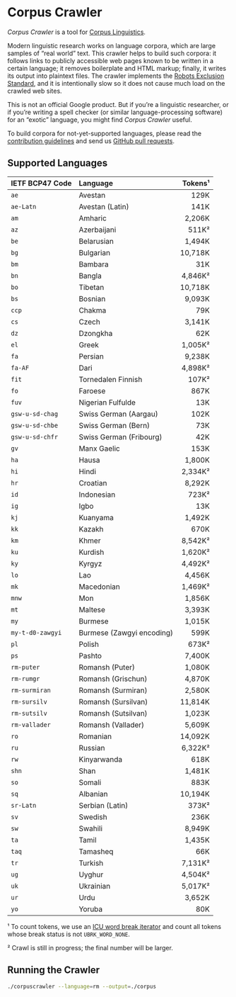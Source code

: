 # Corpus Crawler

_Corpus Crawler_ is a tool for
[Corpus Linguistics](https://en.wikipedia.org/wiki/Corpus_linguistics).

Modern linguistic research works on language corpora, which are large samples of
“real world” text.  This crawler helps to build such corpora: it follows links
to publicly accessible web pages known to be written in a certain language; it
removes boilerplate and HTML markup; finally, it writes its output into
plaintext files.  The crawler implements the
[Robots Exclusion Standard](https://en.wikipedia.org/wiki/Robots_exclusion_standard),
and it is intentionally slow so it does not cause much load on the crawled
web sites.

This is not an official Google product.  But if you’re a linguistic researcher,
or if you’re writing a spell checker (or similar language-processing software)
for an “exotic” language, you might find _Corpus Crawler_ useful.

To build corpora for not-yet-supported languages, please read the
[contribution guidelines](./CONTRIBUTING.md) and send us
[GitHub pull requests](https://help.github.com/categories/collaborating-with-issues-and-pull-requests/).



## Supported Languages

| IETF BCP47 Code     | Language                     |  Tokens¹ |
| :------------------ | :--------------------------- | -------: |
| `ae`                | Avestan                      |    129K  |
| `ae-Latn`           | Avestan (Latin)              |    141K  |
| `am`                | Amharic                      |  2,206K  |
| `az`                | Azerbaijani                  |    511K² |
| `be`                | Belarusian                   |  1,494K  |
| `bg`                | Bulgarian                    | 10,718K  |
| `bm`                | Bambara                      |     31K  |
| `bn`                | Bangla                       |  4,846K² |
| `bo`                | Tibetan                      | 10,718K  |
| `bs`                | Bosnian                      |  9,093K  |
| `ccp`               | Chakma                       |     79K  |
| `cs`                | Czech                        |  3,141K  |
| `dz`                | Dzongkha                     |     62K  |
| `el`                | Greek                        |  1,005K² |
| `fa`                | Persian                      |  9,238K  |
| `fa-AF`             | Dari                         |  4,898K² |
| `fit`               | Tornedalen Finnish           |    107K² |
| `fo`                | Faroese                      |    867K  |
| `fuv`               | Nigerian Fulfulde            |     13K  |
| `gsw-u-sd-chag`     | Swiss German (Aargau)        |    102K  |
| `gsw-u-sd-chbe`     | Swiss German (Bern)          |     73K  |
| `gsw-u-sd-chfr`     | Swiss German (Fribourg)      |     42K  |
| `gv`                | Manx Gaelic                  |    153K  |
| `ha`                | Hausa                        |  1,800K  |
| `hi`                | Hindi                        |  2,334K² |
| `hr`                | Croatian                     |  8,292K  |
| `id`                | Indonesian                   |    723K² |
| `ig`                | Igbo                         |     13K  |
| `kj`                | Kuanyama                     |  1,492K  |
| `kk`                | Kazakh                       |    670K  |
| `km`                | Khmer                        |  8,542K² |
| `ku`                | Kurdish                      |  1,620K² |
| `ky`                | Kyrgyz                       |  4,492K² |
| `lo`                | Lao                          |  4,456K  |
| `mk`                | Macedonian                   |  1,469K² |
| `mnw`               | Mon                          |  1,856K  |
| `mt`                | Maltese                      |  3,393K  |
| `my`                | Burmese                      |  1,015K  |
| `my-t-d0-zawgyi`    | Burmese (Zawgyi encoding)    |    599K  |
| `pl`                | Polish                       |    673K² |
| `ps`                | Pashto                       |  7,400K  |
| `rm-puter`          | Romansh (Puter)              |  1,080K  |
| `rm-rumgr`          | Romansh (Grischun)           |  4,870K  |
| `rm-surmiran`       | Romansh (Surmiran)           |  2,580K  |
| `rm-sursilv`        | Romansh (Sursilvan)          | 11,814K  |
| `rm-sutsilv`        | Romansh (Sutsilvan)          |  1,023K  |
| `rm-vallader`       | Romansh (Vallader)           |  5,609K  |
| `ro`                | Romanian                     | 14,092K  |
| `ru`                | Russian                      |  6,322K² |
| `rw`                | Kinyarwanda                  |    618K  |
| `shn`               | Shan                         |  1,481K  |
| `so`                | Somali                       |    883K  |
| `sq`                | Albanian                     | 10,194K  |
| `sr-Latn`           | Serbian (Latin)              |    373K² |
| `sv`                | Swedish                      |    236K  |
| `sw`                | Swahili                      |  8,949K  |
| `ta`                | Tamil                        |  1,435K  |
| `taq`               | Tamasheq                     |     66K  |
| `tr`                | Turkish                      |  7,131K² |
| `ug`                | Uyghur                       |  4,504K² |
| `uk`                | Ukrainian                    |  5,017K² |
| `ur`                | Urdu                         |  3,652K  |
| `yo`                | Yoruba                       |     80K  |

¹ To count tokens, we use an [ICU word break iterator](http://userguide.icu-project.org/boundaryanalysis#TOC-Count-the-words-in-a-document-C-only-:) and count all tokens whose break status is not `UBRK_WORD_NONE`.

² Crawl is still in progress; the final number will be larger.


## Running the Crawler

```sh
./corpuscrawler --language=rm --output=./corpus
```
